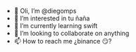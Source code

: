 - 👋 Oli, I’m @diegomps
- 👀 I’m interested in tu ñaña
- 🌱 I’m currently learning swift
- 💞️ I’m looking to collaborate on anything
- 📫 How to reach me ¿binance 😏?

<!---
diegomps/diegomps is a ✨ special ✨ repository because its `README.md` (this file) appears on your GitHub profile.
You can click the Preview link to take a look at your changes.
--->
